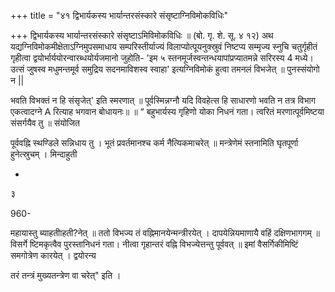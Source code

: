 +++
title = "४१ द्विभार्यकस्य भार्यान्तरसंस्कारे संसृष्टाग्निविमोकविधिः"

+++
द्विभार्यकस्य भार्यान्तरसंस्कारे संसृष्टाऽमिविमोकविधिः ॥ (बो. गृ. शे. सू. ४ १२) अथ यद्यग्निविमोकमीक्षेताऽग्निमुपसमाधाय सम्परिस्तीर्याज्यं विलाप्योत्पूयनुक्स्रुवं निष्टप्य सम्मृज्य स्नुचि चतुर्गृहीतं गृहीत्वा द्वयोर्भार्ययोरन्वारब्धयोर्यजमानो जुहोति- 'इम ५ स्तनमूर्जस्वन्तन्धयापांप्रप्यातमन्ने सरिरस्य 4 मध्ये। उत्सं जुषस्व मधुमन्तमूर्व समुद्रिय सदनमाविशस्व स्वाहा' इत्यग्निविमोकं हुत्वा तमनलं विभजेत् ॥ पुनस्संयोगो न ||

भवति विभक्तं न हि संसृजेत्' इति स्मरणात् ॥ पूर्वस्मिन्नग्नौ यदि विवहेत्स हि साधारणो भवति न तत्र विभाग एकत्वादग्ने A रित्याह भगवान बोधायनः॥ ॥ “ बहुभार्यस्य गृहिणो योका निधनं गता। त्वरितं मरणात्पूर्वमिष्टया संसर्गयैव तु ॥ संयोजित

पूर्ववह्नि स्थण्डिले सन्निधाय तु । भूतं प्रवर्तमानश्च कर्म नैत्यिकमाचरेत् ॥ मन्त्रेणेमं स्तनामिति घृतपूर्णा हुनेत्स्रुचम् । मिन्दाहुती

-

३

960-

महायास्तु ब्याहतीाहती?नेत् ॥ ततो विभज्य तं वह्निमानयेन्मन्त्रीरयेत् । दापयेन्नियमाणायै वहिं दक्षिणभागगम् ॥ विसर्गे ष्टिमकृत्वैव पुरस्तानिधनं गता। नीत्वा गृहान्तरं वह्नि विभज्येत्तन्तु पूर्ववत् ॥ इमां वैसर्गिकीमिष्टिं समगोत्रेण कारयेत् । द्वयोरन्य

तरं तन्त्रं मुख्यतन्त्रेण वा चरेत्" इति ।